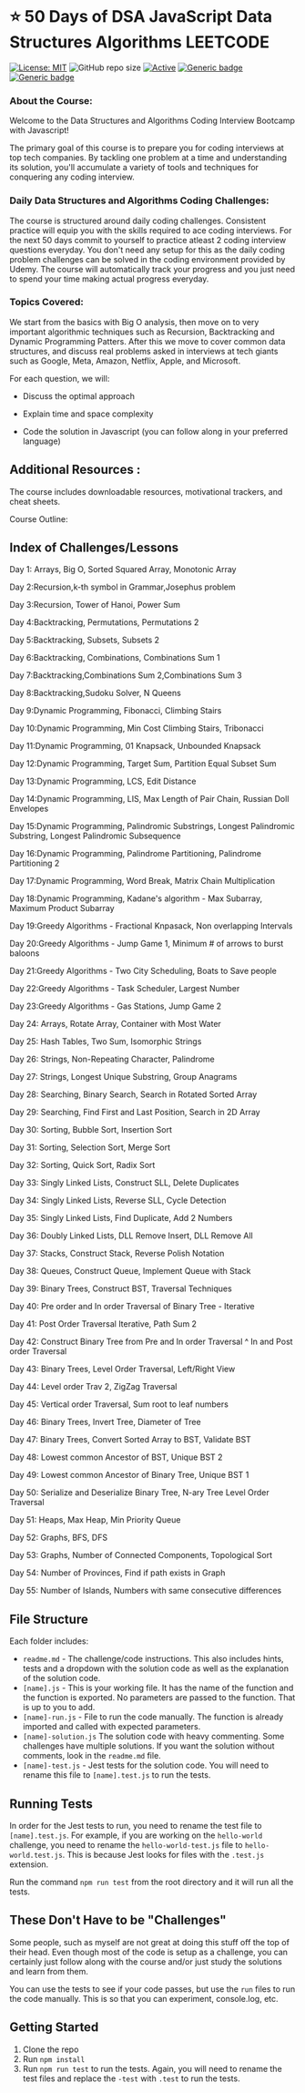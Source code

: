 # :star: 50 Days of DSA JavaScript Data Structures Algorithms LEETCODE

[![License: MIT](https://img.shields.io/badge/License-MIT-yellow.svg)](https://opensource.org/licenses/MIT "MIT License")
![GitHub repo size](https://img.shields.io/github/repo-size//axlwolf/50Days-of-DSA)
[![Active](http://img.shields.io/badge/Status-Active-green.svg)](https://github.com//axlwolf/50Days-of-DSA)
[![Generic badge](https://img.shields.io/badge/lang-javascript-yellow.svg)](https://developer.mozilla.org/es/docs/Web/JavaScript)
[![Generic badge](https://img.shields.io/badge/last%20updated-20--11--2024-blue)](https://github.com//axlwolf/50Days-of-DSA)


### About the Course:

Welcome to the Data Structures and Algorithms Coding Interview Bootcamp with Javascript!

The primary goal of this course is to prepare you for coding interviews at top tech companies. By tackling one problem at a time and understanding its solution, you'll accumulate a variety of tools and techniques for conquering any coding interview.

### Daily Data Structures and Algorithms Coding Challenges:

The course is structured around daily coding challenges. Consistent practice will equip you with the skills required to ace coding interviews. For the next 50 days commit to yourself to practice atleast 2 coding interview questions everyday. You don't need any setup for this as the daily coding problem challenges can be solved in the coding environment provided by Udemy. The course will automatically track your progress and you just need to spend your time making actual progress everyday.

### Topics Covered:

We start from the basics with Big O analysis, then move on to very important algorithmic techniques such as Recursion, Backtracking and Dynamic Programming Patters. After this we move to cover common data structures, and discuss real problems asked in interviews at tech giants such as Google, Meta, Amazon, Netflix, Apple, and Microsoft.

For each question, we will:

* Discuss the optimal approach

* Explain time and space complexity

* Code the solution in Javascript (you can follow along in your preferred language)

## Additional Resources :

The course includes downloadable resources, motivational trackers, and cheat sheets.

Course Outline:

## Index of Challenges/Lessons

<!-- 1. [Hello World Test Challenge](./01-basic-challenges-1/01-hello-world/readme.md) -->

Day 1: Arrays, Big O, Sorted Squared Array, Monotonic Array

Day 2:Recursion,k-th symbol in Grammar,Josephus problem

Day 3:Recursion, Tower of Hanoi, Power Sum

Day 4:Backtracking, Permutations, Permutations 2

Day 5:Backtracking, Subsets, Subsets 2

Day 6:Backtracking, Combinations, Combinations Sum 1

Day 7:Backtracking,Combinations Sum 2,Combinations Sum 3

Day 8:Backtracking,Sudoku Solver, N Queens

Day 9:Dynamic Programming, Fibonacci, Climbing Stairs

Day 10:Dynamic Programming, Min Cost Climbing Stairs, Tribonacci

Day 11:Dynamic Programming, 01 Knapsack, Unbounded Knapsack

Day 12:Dynamic Programming, Target Sum, Partition Equal Subset Sum

Day 13:Dynamic Programming, LCS, Edit Distance

Day 14:Dynamic Programming, LIS, Max Length of Pair Chain, Russian Doll Envelopes

Day 15:Dynamic Programming, Palindromic Substrings, Longest Palindromic Substring, Longest Palindromic Subsequence

Day 16:Dynamic Programming, Palindrome Partitioning, Palindrome Partitioning 2

Day 17:Dynamic Programming, Word Break, Matrix Chain Multiplication

Day 18:Dynamic Programming, Kadane's algorithm - Max Subarray, Maximum Product Subarray

Day 19:Greedy Algorithms - Fractional Knpasack, Non overlapping Intervals

Day 20:Greedy Algorithms - Jump Game 1, Minimum # of arrows to burst baloons

Day 21:Greedy Algorithms - Two City Scheduling, Boats to Save people

Day 22:Greedy Algorithms - Task Scheduler, Largest Number

Day 23:Greedy Algorithms - Gas Stations,  Jump Game 2

Day 24: Arrays, Rotate Array, Container with Most Water

Day 25: Hash Tables, Two Sum, Isomorphic Strings

Day 26: Strings, Non-Repeating Character, Palindrome

Day 27: Strings, Longest Unique Substring, Group Anagrams

Day 28: Searching, Binary Search, Search in Rotated Sorted Array

Day 29: Searching, Find First and Last Position, Search in 2D Array

Day 30: Sorting, Bubble Sort, Insertion Sort

Day 31: Sorting, Selection Sort, Merge Sort

Day 32: Sorting, Quick Sort, Radix Sort

Day 33: Singly Linked Lists, Construct SLL, Delete Duplicates

Day 34: Singly Linked Lists, Reverse SLL, Cycle Detection

Day 35: Singly Linked Lists, Find Duplicate, Add 2 Numbers

Day 36: Doubly Linked Lists, DLL Remove Insert, DLL Remove All

Day 37: Stacks, Construct Stack, Reverse Polish Notation

Day 38: Queues, Construct Queue, Implement Queue with Stack

Day 39: Binary Trees, Construct BST, Traversal Techniques

Day 40: Pre order and In order Traversal of Binary Tree - Iterative

Day 41: Post Order Traversal Iterative, Path Sum 2

Day 42: Construct Binary Tree from Pre and In order Traversal ^ In and Post order Traversal

Day 43: Binary Trees, Level Order Traversal, Left/Right View

Day 44: Level order Trav 2, ZigZag Traversal

Day 45: Vertical order Traversal, Sum root to leaf numbers

Day 46: Binary Trees, Invert Tree, Diameter of Tree

Day 47: Binary Trees, Convert Sorted Array to BST, Validate BST

Day 48: Lowest common Ancestor of BST, Unique BST 2

Day 49: Lowest common Ancestor of Binary Tree, Unique BST 1

Day 50: Serialize and Deserialize Binary Tree, N-ary Tree Level Order Traversal

Day 51: Heaps, Max Heap, Min Priority Queue

Day 52: Graphs, BFS, DFS

Day 53: Graphs, Number of Connected Components, Topological Sort

Day 54: Number of Provinces, Find if path exists in Graph

Day 55: Number of Islands, Numbers with same consecutive differences

## File Structure

Each folder includes:

- `readme.md` - The challenge/code instructions. This also includes hints, tests and a dropdown with the solution code as well as the explanation of the solution code.
- `[name].js` - This is your working file. It has the name of the function and the function is exported. No parameters are passed to the function. That is up to you to add.
- `[name]-run.js` - File to run the code manually. The function is already imported and called with expected parameters.
- `[name]-solution.js` The solution code with heavy commenting. Some challenges have multiple solutions. If you want the solution without comments, look in the `readme.md` file.
- `[name]-test.js` - Jest tests for the solution code. You will need to rename this file to `[name].test.js` to run the tests.

## Running Tests

In order for the Jest tests to run, you need to rename the test file to `[name].test.js`. For example, if you are working on the `hello-world` challenge, you need to rename the `hello-world-test.js` file to `hello-world.test.js`. This is because Jest looks for files with the `.test.js` extension.

Run the command `npm run test` from the root directory and it will run all the tests.

## These Don't Have to be "Challenges"

Some people, such as myself are not great at doing this stuff off the top of their head. Even though most of the code is setup as a challenge, you can certainly just follow along with the course and/or just study the solutions and learn from them.

You can use the tests to see if your code passes, but use the `run` files to run the code manually. This is so that you can experiment, console.log, etc.

## Getting Started

1. Clone the repo
2. Run `npm install`
3. Run `npm run test` to run the tests. Again, you will need to rename the test files and replace the `-test` with `.test` to run the tests.
